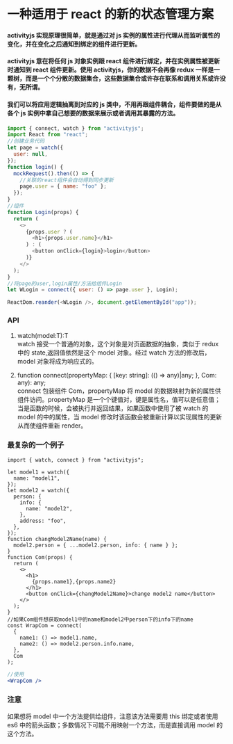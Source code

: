 # 一种适用于 react 的新的状态管理方案

#### activityjs 实现原理很简单，就是通过对 js 实例的属性进行代理从而监听属性的变化，并在变化之后通知到绑定的组件进行更新。

#### activityjs 意在将任何 js 对象实例跟 react 组件进行绑定，并在实例属性被更新时通知到 react 组件更新。使用 activityjs，你的数据不会再像 redux 一样是一颗树，而是一个个分散的数据集合，这些数据集合或许存在联系和调用关系或许没有，无所谓。

#### 我们可以将应用逻辑抽离到对应的 js 类中，不用再跟组件耦合，组件要做的是从各个 js 实例中拿自己想要的数据来展示或者调用其暴露的方法。

```javascript
import { connect, watch } from "activityjs";
import React from "react";
//创建业务代码
let page = watch({
  user: null,
});
function login() {
  mockRequest().then(() => {
    //关联的react组件会自动得到同步更新
    page.user = { name: "foo" };
  });
}
//组件
function Login(props) {
  return (
    <>
      {props.user ? (
        <h1>{props.user.name}</h1>
      ) : (
        <button onClick={login}>login</button>
      )}
    </>
  );
}
//将page的user,login属性/方法给组件Login
let WLogin = connect({ user: () => page.user }, Login);

ReactDom.reander(<WLogin />, document.getElementById("app"));
```

### API

1. watch<T>(model:T):T  
   watch 接受一个普通的对象，这个对象是对页面数据的抽象，类似于 redux 中的 state,返回值依然是这个 model 对象。经过 watch 方法的修改后，model 对象将成为响应式的。

2. function connect(propertyMap: {
   [key: string]: (() => any)|any;
   }, Com: any): any;  
   connect 包装组件 Com，propertyMap 将 model 的数据映射为新的属性供组件访问。propertyMap 是一个个键值对，键是属性名，值可以是任意值；当是函数的时候，会被执行并返回结果，如果函数中使用了被 watch 的 model 的中的属性，当 model 修改时该函数会被重新计算以实现属性的更新从而使组件重新 render。

### 最复杂的一个例子

```tsx
import { watch, connect } from "activityjs";

let model1 = watch({
  name: "model1",
});
let model2 = watch({
  person: {
    info: {
      name: "model2",
    },
    address: "foo",
  },
});
function changModel2Name(name) {
  model2.person = { ...model2.person, info: { name } };
}
function Com(props) {
  return (
    <>
      <h1>
        {props.name1},{props.name2}
      </h1>
      <button onClick={changModel2Name}>change model2 name</button>
    </>
  );
}
//如果Com组件想获取model1中的name和model2中person下的info下的name
const WrapCom = connect(
  {
    name1: () => model1.name,
    name2: () => model2.person.info.name,
  },
  Com
);
```

```jsx
//使用
<WrapCom />
```

### 注意

如果想将 model 中一个方法提供给组件，注意该方法需要用 this 绑定或者使用 es6 中的箭头函数；多数情况下可能不用映射一个方法，而是直接调用 model 的这个方法。

